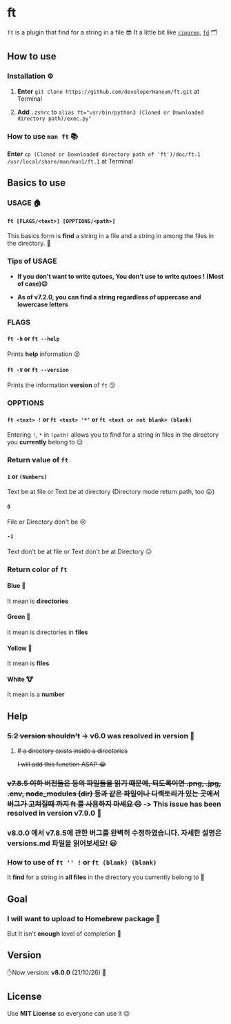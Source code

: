 # ft
`ft` is a plugin that find for a string in a file 😎 It a little bit like [`ripgrep`](https://github.com/BurntSushi/ripgrep), [`fd`](https://github.com/sharkdp/fd) 🗂
## How to use

### Installation ⚙️
1. **Enter** `git clone https://github.com/developerHaneum/ft.git` at Terminal

2. **Add** `.zshrc` to `alias ft="usr/bin/python3 (Cloned or Downloaded directory path)/exec.py"`

### How to use `man ft` 📚
**Enter** `cp (Cloned or Downloaded directory path of 'ft')/doc/ft.1 /usr/local/share/man/man1/ft.1` at Terminal

## Basics to use

### USAGE 🏠

#### `ft [FLAGS/<text>] [OPPTIONS/<path>]`
This basics form is **find** a string in a file and a string in among the files in the directory. 🤩

### Tips of USAGE
- **If you don't want to write qutoes, You don't use to write  qutoes ! (Most of case)😉**

- **As of v7.2.0, you can find a string regardless of uppercase and lowercase letters**

### FLAGS

#### `ft -h` or `ft --help`
Prints **help** information 😝

#### `ft -V` or `ft --version`
Prints the information **version** of `ft` 😗

### OPPTIONS

#### `ft <text> !` or `ft <text> '*'` or `ft <text or not blank> (blank)`
Entering `!`, `*` in `(path)` allows you to find for a string in files in the directory you **currently** belong to 😌

### Return value of `ft`

#### `1` or `(Numbers)`
Text be at file or Text be at directory (Directory mode return path, too 😝)

#### `0`
File or Directory don't be 😢

#### `-1`
Text don't be at file or Text don't be at Directory 😕

### Return color of `ft`

#### Blue 🧢
It mean is **directories** 

#### Green 🚛
It mean is directories in **files**

#### Yellow 🥎
It mean is **files**

#### White 🐮
It mean is a **number**

## Help

### ~~5.2 version shouldn't~~ -> **v6.0 was resolved in version** 🤩
1. ~~If a directory exists inside a directories~~

    ~~I will add this function ASAP 😭~~

### ~~v7.8.5 이하 버전들은  등의 파일들을 읽기 때문에, 되도록이면 .png, .jpg, .env, node_modules (dir) 등과 같은 파일이나 디렉토리가 있는 곳에서 버그가 고쳐질때 까지 ft 를 사용하지 마세요 😢~~ -> This issue has been **resolved in version v7.9.0** 🥳

### v8.0.0 에서 v7.8.5에 관한 버그를 완벽히 수정하였습니다. 자세한 설명은 versions.md 파일을 읽어보세요! 😃

### How to use of `ft '' !` or `ft (blank) (blank)`
It **find** for a string in **all files** in the directory you currently belong to 🥳

## Goal

### I will want to upload to Homebrew package 👻
But It isn't **enough** level of completion 🥲

## Version
✋Now version: **v8.0.0** (21/10/26) 🎇

## License
Use **MIT License** so everyone can use it 😉
